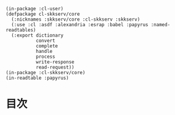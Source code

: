     (in-package :cl-user)
    (defpackage cl-skkserv/core
      (:nicknames :skkserv/core :cl-skkserv :skkserv)
      (:use :cl :asdf :alexandria :esrap :babel :papyrus :named-readtables)
      (:export dictionary
               convert
               complete
               handle
               process
               write-response
               read-request))
    (in-package :cl-skkserv/core)
    (in-readtable :papyrus)

# 目次